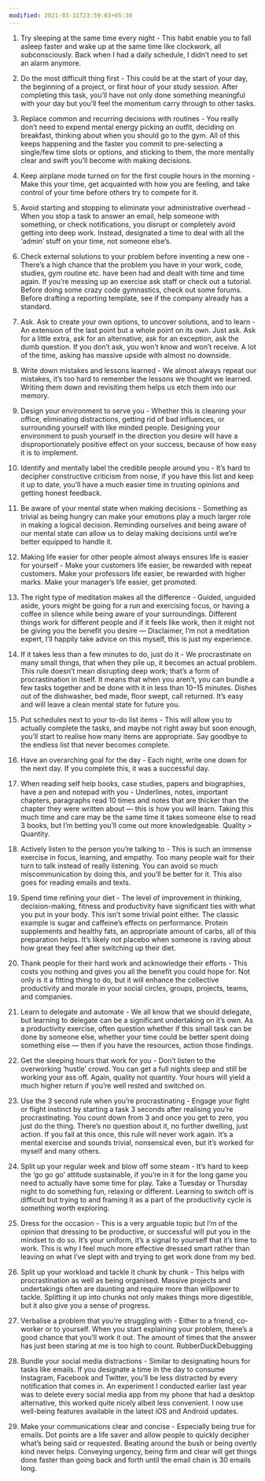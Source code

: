 ```yaml
---
modified: 2021-03-31T23:59:03+05:30
---
```


1. Try sleeping at the same time every night - This habit enable you to fall asleep faster and wake up at the same time like clockwork, all subconsciously. Back when I had a daily schedule, I didn’t need to set an alarm anymore.

2. Do the most difficult thing first - This could be at the start of your day, the beginning of a project, or first hour of your study session. After completing this task, you’ll have not only done something meaningful with your day but you’ll feel the momentum carry through to other tasks.

3. Replace common and recurring decisions with routines - You really don’t need to expend mental energy picking an outfit, deciding on breakfast, thinking about when you should go to the gym. All of this keeps happening and the faster you commit to pre-selecting a single/few time slots or options, and sticking to them, the more mentally clear and swift you’ll become with making decisions.

4. Keep airplane mode turned on for the first couple hours in the morning - Make this your time, get acquainted with how you are feeling, and take control of your time before others try to compete for it.

5. Avoid starting and stopping to eliminate your administrative overhead - When you stop a task to answer an email, help someone with something, or check notifications, you disrupt or completely avoid getting into deep work. Instead, designated a time to deal with all the ‘admin’ stuff on your time, not someone else’s.

6. Check external solutions to your problem before inventing a new one - There’s a high chance that the problem you have in your work, code, studies, gym routine etc. have been had and dealt with time and time again. If you’re messing up an exercise ask staff or check out a tutorial. Before doing some crazy code gymnastics, check out some forums. Before drafting a reporting template, see if the company already has a standard.

7. Ask. Ask to create your own options, to uncover solutions, and to learn - An extension of the last point but a whole point on its own. Just ask. Ask for a little extra, ask for an alternative, ask for an exception, ask the dumb question. If you don’t ask, you won’t know and won’t receive. A lot of the time, asking has massive upside with almost no downside.

8. Write down mistakes and lessons learned - We almost always repeat our mistakes, it’s too hard to remember the lessons we thought we learned. Writing them down and revisiting them helps us etch them into our memory.

9. Design your environment to serve you - Whether this is cleaning your office, eliminating distractions, getting rid of bad influences, or surrounding yourself with like minded people. Designing your environment to push yourself in the direction you desire will have a disproportionately positive effect on your success, because of how easy it is to implement.

10. Identify and mentally label the credible people around you - It’s hard to decipher constructive criticism from noise, if you have this list and keep it up to date, you’ll have a much easier time in trusting opinions and getting honest feedback.

11. Be aware of your mental state when making decisions - Something as trivial as being hungry can make your emotions play a much larger role in making a logical decision. Reminding ourselves and being aware of our mental state can allow us to delay making decisions until we’re better equipped to handle it.

12. Making life easier for other people almost always ensures life is easier for yourself - Make your customers life easier, be rewarded with repeat customers. Make your professors life easier, be rewarded with higher marks. Make your manager’s life easier, get promoted.

13. The right type of meditation makes all the difference - Guided, unguided aside, yours might be going for a run and exercising focus, or having a coffee in silence while being aware of your surroundings. Different things work for different people and if it feels like work, then it might not be giving you the benefit you desire — Disclaimer, I’m not a meditation expert, I’ll happily take advice on this myself, this is just my experience.

14. If it takes less than a few minutes to do, just do it - We procrastinate on many small things, that when they pile up, it becomes an actual problem. This rule doesn’t mean disrupting deep work; that’s a form of procrastination in itself. It means that when you aren’t, you can bundle a few tasks together and be done with it in less than 10–15 minutes. Dishes out of the dishwasher, bed made, floor swept, call returned. It’s easy and will leave a clean mental state for future you.

15. Put schedules next to your to-do list items - This will allow you to actually complete the tasks, and maybe not right away but soon enough, you’ll start to realise how many items are appropriate. Say goodbye to the endless list that never becomes complete.

16. Have an overarching goal for the day - Each night, write one down for the next day. If you complete this, it was a successful day.

17. When reading self help books, case studies, papers and biographies, have a pen and notepad with you - Underlines, notes, important chapters, paragraphs read 10 times and notes that are thicker than the chapter they were written about — this is how you will learn. Taking this much time and care may be the same time it takes someone else to read 3 books, but I’m betting you’ll come out more knowledgeable. Quality > Quantity.

18. Actively listen to the person you’re talking to - This is such an immense exercise in focus, learning, and empathy. Too many people wait for their turn to talk instead of really listening. You can avoid so much miscommunication by doing this, and you’ll be better for it. This also goes for reading emails and texts.

19. Spend time refining your diet - The level of improvement in thinking, decision-making, fitness and productivity have significant ties with what you put in your body. This isn’t some trivial point either. The classic example is sugar and caffeine’s effects on performance. Protein supplements and healthy fats, an appropriate amount of carbs, all of this preparation helps. It’s likely not placebo when someone is raving about how great they feel after switching up their diet.

20. Thank people for their hard work and acknowledge their efforts - This costs you nothing and gives you all the benefit you could hope for. Not only is it a fitting thing to do, but it will enhance the collective productivity and morale in your social circles, groups, projects, teams, and companies.

21. Learn to delegate and automate - We all know that we should delegate, but learning to delegate can be a significant undertaking on it’s own. As a productivity exercise, often question whether if this small task can be done by someone else, whether your time could be better spent doing something else — then if you have the resources, action those findings.

22. Get the sleeping hours that work for you - Don’t listen to the overworking ‘hustle’ crowd. You can get a full nights sleep and still be working your ass off. Again, quality not quantity. Your hours will yield a much higher return if you’re well rested and switched on.

23. Use the 3 second rule when you’re procrastinating - Engage your fight or flight instinct by starting a task 3 seconds after realising you’re procrastinating. You count down from 3 and once you get to zero, you just do the thing. There’s no question about it, no further dwelling, just action. If you fail at this once, this rule will never work again. It’s a mental exercise and sounds trivial, nonsensical even, but it’s worked for myself and many others.

24. Split up your regular week and blow off some steam - It’s hard to keep the ‘go go go’ attitude sustainable, if you’re in it for the long game you need to actually have some time for play. Take a Tuesday or Thursday night to do something fun, relaxing or different. Learning to switch off is difficult but trying to and framing it as a part of the productivity cycle is something worth exploring.

25. Dress for the occasion - This is a very arguable topic but I’m of the opinion that dressing to be productive, or successful will put you in the mindset to do so. It’s your uniform, it’s a signal to yourself that it’s time to work. This is why I feel much more effective dressed smart rather than leaving on what I’ve slept with and trying to get work done from my bed.

26. Split up your workload and tackle it chunk by chunk - This helps with procrastination as well as being organised. Massive projects and undertakings often are daunting and require more than willpower to tackle. Splitting it up into chunks not only makes things more digestible, but it also give you a sense of progress.

27. Verbalise a problem that you’re struggling with - Either to a friend, co-worker or to yourself. When you start explaining your problem, there’s a good chance that you’ll work it out. The amount of times that the answer has just been staring at me is too high to count. RubberDuckDebugging

28. Bundle your social media distractions - Similar to designating hours for tasks like emails. If you designate a time in the day to consume Instagram, Facebook and Twitter, you’ll be less distracted by every notification that comes in. An experiment I conducted earlier last year was to delete every social media app from my phone that had a desktop alternative, this worked quite nicely albeit less convenient. I now use well-being features available in the latest iOS and Android updates.

29. Make your communications clear and concise - Especially being true for emails. Dot points are a life saver and allow people to quickly decipher what’s being said or requested. Beating around the bush or being overtly kind never helps. Conveying urgency, being firm and clear will get things done faster than going back and forth until the email chain is 30 emails long.